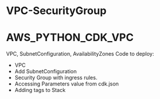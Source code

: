 # VPC-SecurityGroup
# AWS_PYTHON_CDK_VPC
VPC, SubnetConfiguration, AvailabilityZones
Code to deploy:
 - VPC
 - Add SubnetConfiguration
 - Security Group with ingress rules.
 - Accessing Parameters value from cdk.json
 - Adding tags to Stack
